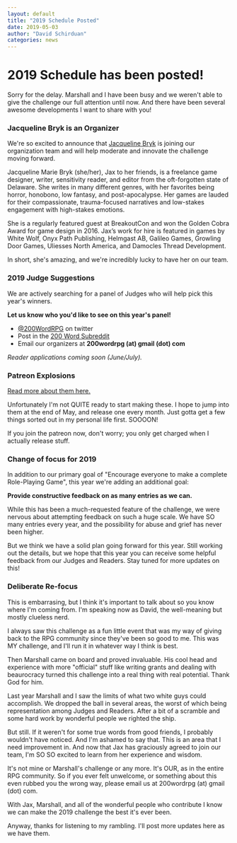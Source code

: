 ```yaml
---
layout: default
title: "2019 Schedule Posted"
date: 2019-05-03
author: "David Schirduan"
categories: news
---
```


# 2019 Schedule has been posted!

Sorry for the delay. Marshall and I have been busy and we weren't able to give the challenge our full attention until now. And there have been several awesome developments I want to share with you!

### Jacqueline Bryk is an Organizer

We're so excited to announce that [Jacqueline Bryk](https://www.jacquelinebryk.design/) is joining our organization team and will help moderate and innovate the challenge moving forward.

Jacqueline Marie Bryk (she/her), Jax to her friends, is a freelance game designer, writer, sensitivity reader, and editor from the oft-forgotten state of Delaware. She writes in many different genres, with her favorites being horror, honobono, low fantasy, and post-apocalypse. Her games are lauded for their compassionate, trauma-focused narratives and low-stakes engagement with high-stakes emotions.

She is a regularly featured guest at BreakoutCon and won the Golden Cobra Award for game design in 2016. Jax’s work for hire is featured in games by White Wolf, Onyx Path Publishing, Helmgast AB, Galileo Games, Growling Door Games, Uliesses North America, and Damocles Thread Development.

In short, she's amazing, and we're incredibly lucky to have her on our team.

### 2019 Judge Suggestions

We are actively searching for a panel of Judges who will help pick this year's winners. 

**Let us know who you'd like to see on this year's panel!**

 - [@200WordRPG](https://twitter.com/200WordRPG) on twitter
 - Post in the [200 Word Subreddit](https://www.reddit.com/r/200wordrpg)
 - Email our organizers at **200wordrpg (at) gmail (dot) com**

_Reader applications coming soon (June/July)._

### Patreon Explosions

[Read more about them here.]({{site.baseurl}}/patreon)

Unfortunately I'm not QUITE ready to start making these. I hope to jump into them at the end of May, and release one every month. Just gotta get a few things sorted out in my personal life first. SOOOON!

If you join the patreon now, don't worry; you only get charged when I actually release stuff. 

### Change of focus for 2019

In addition to our primary goal of "Encourage everyone to make a complete Role-Playing Game", this year we're adding an additional goal:

**Provide constructive feedback on as many entries as we can.** 

While this has been a much-requested feature of the challenge, we were nervous about attempting feedback on such a huge scale. We have SO many entries every year, and the possibility for abuse and grief has never been higher.

But we think we have a solid plan going forward for this year. Still working out the details, but we hope that this year you can receive some helpful feedback from our Judges and Readers. Stay tuned for more updates on this!

### Deliberate Re-focus

This is embarrasing, but I think it's important to talk about so you know where I'm coming from. I'm speaking now as David, the well-meaning but mostly clueless nerd.

I always saw this challenge as a fun little event that was my way of giving back to the RPG community since they've been so good to me. This was MY challenge, and I'll run it in whatever way I think is best. 

Then Marshall came on board and proved invaluable. His cool head and experience with more "official" stuff like writing grants and dealing with beaurocracy turned this challenge into a real thing with real potential. Thank God for him.

Last year Marshall and I saw the limits of what two white guys could accomplish. We dropped the ball in several areas, the worst of which being representation among Judges and Readers. After a bit of a scramble and some hard work by wonderful people we righted the ship.

But still. If it weren't for some true words from good friends, I probably wouldn't have noticed. And I'm ashamed to say that. This is an area that I need improvement in. And now that Jax has graciously agreed to join our team, I'm SO SO excited to learn from her experience and wisdom.

It's not mine or Marshall's challenge or any more. It's OUR, as in the entire RPG community. So if you ever felt unwelcome, or something about this even rubbed you the wrong way, please email us at 200wordrpg (at) gmail (dot) com. 

With Jax, Marshall, and all of the wonderful people who contribute I know we can make the 2019 challenge the best it's ever been. 

Anyway, thanks for listening to my rambling. I'll post more updates here as we have them.
